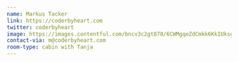```yaml
---
name: Markus Tacker
link: https://coderbyheart.com
twitter: coderbyheart
image: https://images.contentful.com/bncv3c2gt878/6CWMgqeZdCmkk6KkIUksgQ/50922090bc6566c6624c12b82a4bf78c/36671282034_427eace68d_o.jpg?w=400
contact-via: m@coderbyheart.com
room-type: cabin with Tanja
---
```

